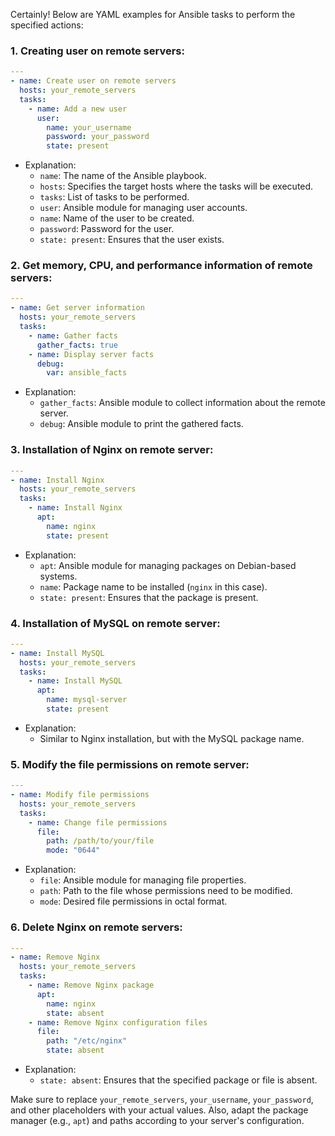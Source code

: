 Certainly! Below are YAML examples for Ansible tasks to perform the specified actions:

### 1. Creating user on remote servers:

```yaml
---
- name: Create user on remote servers
  hosts: your_remote_servers
  tasks:
    - name: Add a new user
      user:
        name: your_username
        password: your_password
        state: present
```

- Explanation:
  - `name`: The name of the Ansible playbook.
  - `hosts`: Specifies the target hosts where the tasks will be executed.
  - `tasks`: List of tasks to be performed.
  - `user`: Ansible module for managing user accounts.
  - `name`: Name of the user to be created.
  - `password`: Password for the user.
  - `state: present`: Ensures that the user exists.

### 2. Get memory, CPU, and performance information of remote servers:

```yaml
---
- name: Get server information
  hosts: your_remote_servers
  tasks:
    - name: Gather facts
      gather_facts: true
    - name: Display server facts
      debug:
        var: ansible_facts
```

- Explanation:
  - `gather_facts`: Ansible module to collect information about the remote server.
  - `debug`: Ansible module to print the gathered facts.

### 3. Installation of Nginx on remote server:

```yaml
---
- name: Install Nginx
  hosts: your_remote_servers
  tasks:
    - name: Install Nginx
      apt:
        name: nginx
        state: present
```

- Explanation:
  - `apt`: Ansible module for managing packages on Debian-based systems.
  - `name`: Package name to be installed (`nginx` in this case).
  - `state: present`: Ensures that the package is present.

### 4. Installation of MySQL on remote server:

```yaml
---
- name: Install MySQL
  hosts: your_remote_servers
  tasks:
    - name: Install MySQL
      apt:
        name: mysql-server
        state: present
```

- Explanation:
  - Similar to Nginx installation, but with the MySQL package name.

### 5. Modify the file permissions on remote server:

```yaml
---
- name: Modify file permissions
  hosts: your_remote_servers
  tasks:
    - name: Change file permissions
      file:
        path: /path/to/your/file
        mode: "0644"
```

- Explanation:
  - `file`: Ansible module for managing file properties.
  - `path`: Path to the file whose permissions need to be modified.
  - `mode`: Desired file permissions in octal format.

### 6. Delete Nginx on remote servers:

```yaml
---
- name: Remove Nginx
  hosts: your_remote_servers
  tasks:
    - name: Remove Nginx package
      apt:
        name: nginx
        state: absent
    - name: Remove Nginx configuration files
      file:
        path: "/etc/nginx"
        state: absent
```

- Explanation:
  - `state: absent`: Ensures that the specified package or file is absent.

Make sure to replace `your_remote_servers`, `your_username`, `your_password`, and other placeholders with your actual values. Also, adapt the package manager (e.g., `apt`) and paths according to your server's configuration.
